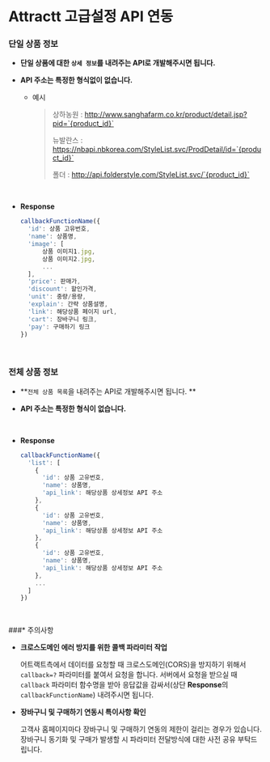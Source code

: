 # Attractt 고급설정 API 연동

### 단일 상품 정보

- **단일 상품에 대한 `상세 정보`를 내려주는 API로 개발해주시면 됩니다.**

- **API 주소는 특정한 형식없이 없습니다.**

  - 예시

    > 상하농원 : http://www.sanghafarm.co.kr/product/detail.jsp?pid=`{product_id}`
    >
    > 뉴발란스 : https://nbapi.nbkorea.com/StyleList.svc/ProdDetail/id=`{product_id}`
    >
    > 폴더 : http://api.folderstyle.com/StyleList.svc/`{product_id}`

<br>

- **Response**

  ```js
  callbackFunctionName({
    'id': 상품 고유번호,
    'name': 상품명,
    'image': [
    	상품 이미지1.jpg,
    	상품 이미지2.jpg,
    	...
    ],
    'price': 판매가,
    'discount': 할인가격,
    'unit': 중량/용량,
    'explain': 간략 상품설명,
    'link': 해당상품 페이지 url,
    'cart': 장바구니 링크,
    'pay': 구매하기 링크
  })
  ```

<br>

### 전체 상품 정보

- **`전체 상품 목록`을 내려주는 API로 개발해주시면 됩니다. **

- **API 주소는 특정한 형식이 없습니다.**

<br>

- **Response**

  ```js
  callbackFunctionName({
    'list': [
      {
        'id': 상품 고유번호,
        'name': 상품명,
        'api_link': 해당상품 상세정보 API 주소
      },
      {
        'id': 상품 고유번호,
        'name': 상품명,
        'api_link': 해당상품 상세정보 API 주소
      },
      {
        'id': 상품 고유번호,
        'name': 상품명,
        'api_link': 해당상품 상세정보 API 주소
      },
      ...
    ]
  })
  ```

<br>

###* 주의사항

- **크로스도메인 에러 방지를 위한 콜백 파라미터 작업**

  어트랙트측에서 데이터를 요청할 때 크로스도메인(CORS)을 방지하기 위해서 `callback=?` 파라미터를 붙여서 요청을 합니다. 서버에서 요청을 받으실 때 `callback` 파라미터 함수명을 받아 응답값을 감싸서(상단 **Response**의 `callbackFunctionName`) 내려주시면 됩니다.

- **장바구니 및 구매하기 연동시 특이사항 확인**

  고객사 홈페이지마다 장바구니 및 구매하기 연동의 제한이 걸리는 경우가 있습니다. 장바구니 동기화 및 구매가 발생할 시 파라미터 전달방식에 대한 사전 공유 부탁드립니다.

